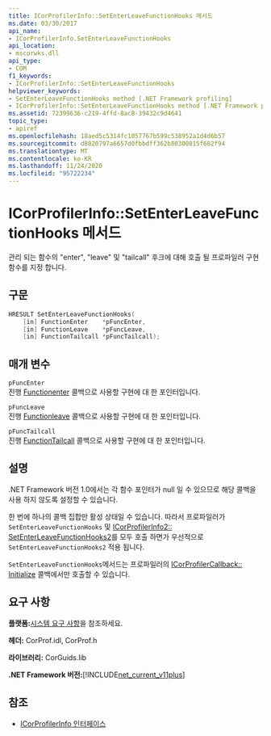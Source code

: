 ```yaml
---
title: ICorProfilerInfo::SetEnterLeaveFunctionHooks 메서드
ms.date: 03/30/2017
api_name:
- ICorProfilerInfo.SetEnterLeaveFunctionHooks
api_location:
- mscorwks.dll
api_type:
- COM
f1_keywords:
- ICorProfilerInfo::SetEnterLeaveFunctionHooks
helpviewer_keywords:
- SetEnterLeaveFunctionHooks method [.NET Framework profiling]
- ICorProfilerInfo::SetEnterLeaveFunctionHooks method [.NET Framework profiling]
ms.assetid: 72399636-c219-4ffd-8ac8-39432c9d4641
topic_type:
- apiref
ms.openlocfilehash: 18aed5c5314fc1057767b599c538952a1d4d6b57
ms.sourcegitcommit: d8020797a6657d0fbbdff362b80300815f682f94
ms.translationtype: MT
ms.contentlocale: ko-KR
ms.lasthandoff: 11/24/2020
ms.locfileid: "95722234"
---
```

# <a name="icorprofilerinfosetenterleavefunctionhooks-method"></a>ICorProfilerInfo::SetEnterLeaveFunctionHooks 메서드

관리 되는 함수의 "enter", "leave" 및 "tailcall" 후크에 대해 호출 될 프로파일러 구현 함수를 지정 합니다.  
  
## <a name="syntax"></a>구문  
  
```cpp  
HRESULT SetEnterLeaveFunctionHooks(  
    [in] FunctionEnter    *pFuncEnter,  
    [in] FunctionLeave    *pFuncLeave,  
    [in] FunctionTailcall *pFuncTailcall);  
```  
  
## <a name="parameters"></a>매개 변수  

 `pFuncEnter`  
 진행 [Functionenter](functionenter-function.md) 콜백으로 사용할 구현에 대 한 포인터입니다.  
  
 `pFuncLeave`  
 진행 [Functionleave](functionleave-function.md) 콜백으로 사용할 구현에 대 한 포인터입니다.  
  
 `pFuncTailcall`  
 진행 [FunctionTailcall](functiontailcall-function.md) 콜백으로 사용할 구현에 대 한 포인터입니다.  
  
## <a name="remarks"></a>설명  

 .NET Framework 버전 1.0에서는 각 함수 포인터가 null 일 수 있으므로 해당 콜백을 사용 하지 않도록 설정할 수 있습니다.  
  
 한 번에 하나의 콜백 집합만 활성 상태일 수 있습니다. 따라서 프로파일러가 `SetEnterLeaveFunctionHooks` 및 [ICorProfilerInfo2:: SetEnterLeaveFunctionHooks2](icorprofilerinfo2-setenterleavefunctionhooks2-method.md)를 모두 호출 하면가 우선적으로 `SetEnterLeaveFunctionHooks2` 적용 됩니다.  
  
 `SetEnterLeaveFunctionHooks`메서드는 프로파일러의 [ICorProfilerCallback:: Initialize](icorprofilercallback-initialize-method.md) 콜백에서만 호출할 수 있습니다.  
  
## <a name="requirements"></a>요구 사항  

 **플랫폼:**[시스템 요구 사항](../../get-started/system-requirements.md)을 참조하세요.  
  
 **헤더:** CorProf.idl, CorProf.h  
  
 **라이브러리:** CorGuids.lib  
  
 **.NET Framework 버전:**[!INCLUDE[net_current_v11plus](../../../../includes/net-current-v11plus-md.md)]  
  
## <a name="see-also"></a>참조

- [ICorProfilerInfo 인터페이스](icorprofilerinfo-interface.md)
